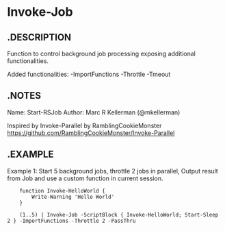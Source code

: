 # Invoke-Job

##    .DESCRIPTION
Function to control background job processing exposing additional functionalities.

Added functionalities:
    -ImportFunctions
    -Throttle
    -Tmeout

##    .NOTES
Name: Start-RSJob
Author: Marc R Kellerman (@mkellerman)

Inspired by Invoke-Parallel by RamblingCookieMonster
https://github.com/RamblingCookieMonster/Invoke-Parallel

##    .EXAMPLE

Example 1: Start 5 background jobs, throttle 2 jobs in parallel, Output result from Job and use a custom function in current session.

        function Invoke-HelloWorld { 
            Write-Warning 'Hello World'
        }
        
        (1..5) | Invoke-Job -ScriptBlock { Invoke-HelloWorld; Start-Sleep 2 } -ImportFunctions -Throttle 2 -PassThru
